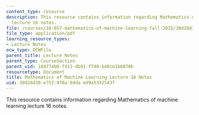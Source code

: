```yaml
---
content_type: resource
description: This resource contains information regarding Mathematics of machine learning
  lecture 16 notes.
file: /courses/18-657-mathematics-of-machine-learning-fall-2015/30d28d30e752970a9ddaed9a5332543f_MIT18_657F15_L16.pdf
file_type: application/pdf
learning_resource_types:
- Lecture Notes
ocw_type: OCWFile
parent_title: Lecture Notes
parent_type: CourseSection
parent_uid: 1d4774b0-7311-db91-f740-b48ce1b6870b
resourcetype: Document
title: Mathematics of Machine Learning Lecture 16 Notes
uid: 30d28d30-e752-970a-9dda-ed9a5332543f
---
```

This resource contains information regarding Mathematics of machine learning lecture 16 notes.

